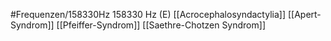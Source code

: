 #Frequenzen/158330Hz
158330 Hz (E)
[[Acrocephalosyndactylia]]
[[Apert-Syndrom]]
[[Pfeiffer-Syndrom]]
[[Saethre-Chotzen Syndrom]]